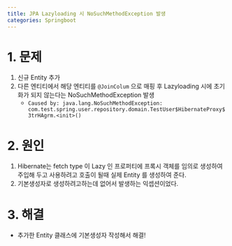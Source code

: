 ```yaml
---
title: JPA Lazyloading 시 NoSuchMethodException 발생
categories: Springboot
---
```


# 1. 문제
1. 신규 Entity 추가
2. 다른 엔티티에서 해당 엔티티를 `@JoinColum` 으로 매핑 후 Lazyloading 시에 초기화가 되지 않는다는 NoSuchMethodException 발생
    - `Caused by: java.lang.NoSuchMethodException: com.test.spring.user.repository.domain.TestUser$HibernateProxy$3trHAgrm.<init>()`

# 2. 원인
1. Hibernate는 fetch type 이 Lazy 인 프로퍼티에 프록시 객체를 임의로 생성하여 주입해 두고 사용하려고 호출이 될때 실제 Entity 를 생성하여 준다.
2. 기본생성자로 생성하려고하는데 없어서 발생하는 익셉션이었다.

# 3. 해결
- 추가한 Entity 클래스에 기본생성자 작성해서 해결!